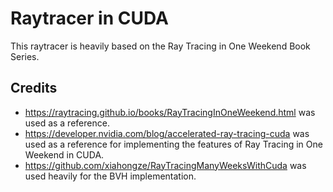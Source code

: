 # Raytracer in CUDA
This raytracer is heavily based on the Ray Tracing in One Weekend Book Series. 

## Credits
- https://raytracing.github.io/books/RayTracingInOneWeekend.html was used as a reference.
- https://developer.nvidia.com/blog/accelerated-ray-tracing-cuda was used as a reference for implementing the features of Ray Tracing in One Weekend in CUDA.
- https://github.com/xiahongze/RayTracingManyWeeksWithCuda was used heavily for the BVH implementation.
